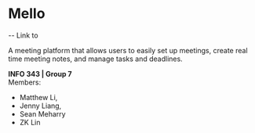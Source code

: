 <h1>Mello</H1>
--
Link to <https://seanleroymeharry.github.io/Mello/login>
<p> A meeting platform that allows users to easily set up meetings, create real time meeting notes, and manage tasks and deadlines.</p>
 
**INFO 343 | Group 7**
</br>Members:

* Matthew Li,
* Jenny Liang,
* Sean Meharry
* ZK Lin 


